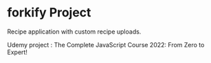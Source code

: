 # forkify Project

Recipe application with custom recipe uploads.

Udemy project : The Complete JavaScript Course 2022: From Zero to Expert!
